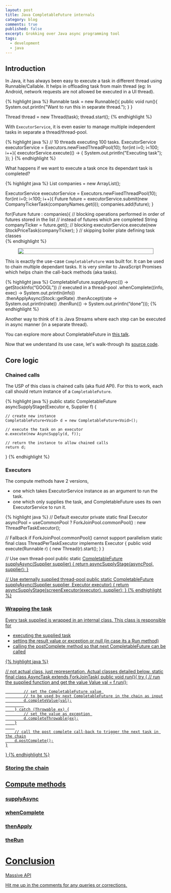 ```yaml
---
layout: post
title: Java CompletableFuture internals
category: blog
comments: true
published: false
excerpt: Grokking over Java async programming tool
tags: 
  - development
  - java
---
```


## Introduction

In Java, it has always been easy to execute a task in different thread using Runnable/Callable. It helps in offloading task from main thread (eg: In Android, network requests are not allowed be executed in a UI thread). 

{% highlight java %}
Runnable task = new Runnable(){ 
    public void run(){
        System.out.println("Want to run this in separate thread.");
    }
}

Thread thread = new Thread(task);
thread.start();
{% endhighlight %} 


With ```ExecutorService```, it is even easier to manage multiple independent tasks in separate a thread/thread-pool.

{% highlight java %}
// 10 threads executing 100 tasks.
ExecutorService executorService = Executors.newFixedThreadPool(10);
for(int i=0; i<100; i++){
    executorService.execute(() -> {
        System.out.println("Executing task");
    });
}
{% endhighlight %}
 
What happens if we want to execute a task once its dependant task is completed? 

{% highlight java %}
List<Future> companies = new ArrayList<Future>();

ExecutorService executorService = Executors.newFixedThreadPool(10);
for(int i=0; i<100; i++){
    Future future = executorService.submit(new CompanyTickerTask(companyNames.get(i));
    companies.add(future);
}

for(Future future : companies){
    // blocking operations performed in order of futures stored in the list 
    // instead of futures which are completed 
    String companyTicker = future.get();  // blocking
    executorService.execute(new StockPriceTask(companyTicker);
}
// skipping boiler plate defining task classes  
{% endhighlight %}


<figure style="border: 1px solid gray">
    <a  href="{{ site.url }}/images/blog/completable_future.png" data-lightbox="image-1"><img src="{{ site.url }}/images/blog/completable_future.png"></a>
</figure>

This is exactly the use-case ```CompletableFuture``` was built for.
It can be used to chain multiple dependant tasks. It is very similar to JavaScript Promises which helps chain the call-back methods (aka tasks). 

{% highlight java %}
 CompletableFuture.supplyAsync(() -> getStockInfo(“GOOGL”))   // executed in a thread-pool 
        .whenComplete((info, exec) -> System.out.println(info))  
        .thenApplyAsync(Stock::getRate)
        .thenAccept(rate -> System.out.println(rate))
        .thenRun(() -> System.out.println(“done”)));
{% endhighlight %}

Another way to think of it is Java Streams where each step can be executed in async manner (in a separate thread). 

You can explore more about CompletableFuture in [this talk](https://www.youtube.com/watch?v=Q_0_1mKTlnY).

Now that we understand its use case, let's walk-through its [source code](https://github.com/openjdk-mirror/jdk/blob/jdk8u/jdk8u/master/src/share/classes/java/util/concurrent/CompletableFuture.java).

## Core logic 

### Chained calls

The USP of this class is chained calls (aka fluid API). For this to work, each call should return 
instance of a ```CompletableFuture```. 

{% highlight java %}
public static CompletableFuture asyncSupplyStage(Executor e, Supplier f) {

    // create new instance 
    CompletableFuture<Void> d = new CompletableFuture<Void>();
    
    // execute the task on an executor
    e.execute(new AsyncSupply(d, f));
    
    // return the instance to allow chained calls
    return d; 
}
{% endhighlight %}

### Executors

The compute methods have 2 versions, 

- one which takes ExecutorService instance as an argument to run the task.
- one which only supplies the task, and CompletableFuture uses its own ExecutorService to run it.
 
{% highlight java %}
// Default executor
private static final Executor asyncPool = useCommonPool ?
    ForkJoinPool.commonPool() : new ThreadPerTaskExecutor();

// Fallback if ForkJoinPool.commonPool() cannot support parallelism
static final class ThreadPerTaskExecutor implements Executor {
    public void execute(Runnable r) { new Thread(r).start(); }
}

// Use own thread-pool 
public static <U> CompletableFuture<U> supplyAsync(Supplier<U> supplier) {
    return asyncSupplyStage(asyncPool, supplier);
}

// Use externally supplied thread-pool
public static <U> CompletableFuture<U> supplyAsync(Supplier<U> supplier, Executor executor) {
    return asyncSupplyStage(screenExecutor(executor), supplier);
}
{% endhighlight %}

### Wrapping the task

Every task supplied is wrapped in an internal class. This class is responsible for 

- executing the supplied task
- setting the result value or exception or null (in case its a Run method)
- calling the postComplete method so that next CompletableFuture can be called

{% highlight java %}

// not actual class, just representation. Actual classes detailed below.
static final class AsyncTask extends ForkJoinTask{
    public void run(){
        try {
            // run the supplied function and get the value
            Value val = f.run();
            
            // set the CompletableFuture value 
            // to be used by next CompletableFuture in the chain as input
            d.completeValue(val);
            
        } catch (Throwable ex) {
            // set the value as exception 
            d.completeThrowable(ex);
        }
        
        // call the post complete call-back to trigger the next task in the chain
        d.postComplete();
    }
}
{% endhighlight %}

### Storing the chain



## Compute methods

### supplyAsync

### whenComplete

### thenApply

### theRun

# Conclusion

Massive API

Hit me up in the comments for any queries or corrections.
